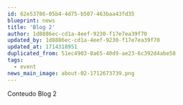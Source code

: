 ```yaml
---
id: 62e53786-05b4-4d75-b507-463baa43fd35
blueprint: news
title: 'Blog 2'
author: 1d8886ec-cd1a-4eef-9230-f17e7ea39f70
updated_by: 1d8886ec-cd1a-4eef-9230-f17e7ea39f70
updated_at: 1714318951
duplicated_from: 51ec4903-8a65-40d9-ae23-6c392d4abe58
tags:
  - event
news_main_image: about-02-1712673739.png
---
```

<p>Conteudo Blog 2</p>